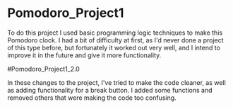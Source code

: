 # Pomodoro_Project1
To do this project I used basic programming logic techniques to make this Pomodoro clock. I had a bit of difficulty at first, as I'd never done a project of this type before, but fortunately it worked out very well, and I intend to improve it in the future and give it more functionality.

#Pomodoro_Project1_2.0

In these changes to the project, I've tried to make the code cleaner, as well as adding functionality for a break button.
I added some functions and removed others that were making the code too confusing.
